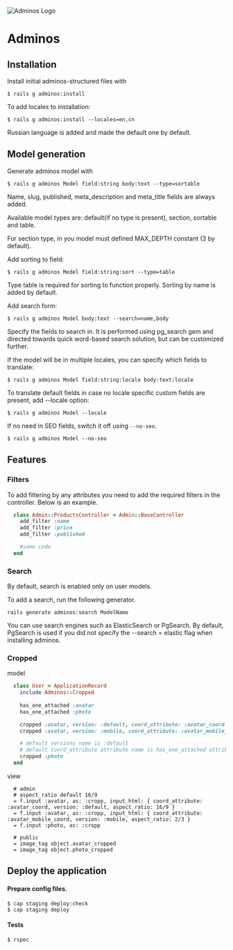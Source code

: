 ![Adminos Logo](https://raw.github.com/molinos/adminos/master/adminos.png)

# Adminos

## Installation

Install initial adminos-structured files with

    $ rails g adminos:install

To add locales to installation:

    $ rails g adminos:install --locales=en,cn

Russian language is added and made the default one by default.

## Model generation

Generate adminos model with

    $ rails g adminos Model field:string body:text --type=sortable

Name, slug, published, meta_description and meta_title fields are always added.

Available model types are: default(if no type is present), section, sortable and table.

For section type, in you model must defined MAX_DEPTH constant (3 by default).

Add sorting to field:

    $ rails g adminos Model field:string:sort --type=table

Type table is required for sorting to function properly. Sorting by name is added by default.

Add search form:

    $ rails g adminos Model body:text --search=name,body

Specify the fields to search in. It is performed using pg_search gem and directed towards quick word-based search solution, but can be customized further.

If the model will be in multiple locales, you can specify which fields to translate:

    $ rails g adminos Model field:string:locale body:text:locale

To translate default fields in case no locale specific custom fields are present, add --locale option:

    $ rails g adminos Model --locale

If no need in SEO fields, switch it off using `--no-seo`.

    $ rails g adminos Model --no-seo

## Features
  ### Filters

  To add filtering by any attributes you need to add the required filters in the controller. Below is an example.

  ```ruby
    class Admin::ProductsController < Admin::BaseController
      add_filter :name
      add_filter :price
      add_filter :published

      #some code
    end
  ```
  
  ### Search

  By default, search is enabled only on user models.
  
  To add a search, run the following generator.

  ```
  rails generate adminos:search ModelName
  ```

  You can use search engines such as ElasticSearch or PgSearch. By default, PgSearch is used if you did not specify the --search = elastic flag when installing adminos.

  ### Cropped 
  model
  ```ruby
    class User < ApplicationRecord
      include Adminos::Cropped
      
      has_one_attached :avatar
      has_one_attached :photo

      cropped :avatar, version: :default, coord_attribute: :avatar_coord 
      cropped :avatar, version: :mobile, coord_attribute: :avatar_mobile_coord

      # default versions name is :default
      # default coord_attribute attribute name is has_one_attached attribute + '_coord'
      cropped :photo
    end
  ```
  view
  ```slim
    # admin
    # aspect_ratio default 16/9
    = f.input :avatar, as: :cropp, input_html: { coord_attribute: :avatar_coord, version: :default, aspect_ratio: 16/9 }
    = f.input :avatar, as: :cropp, input_html: { coord_attribute: :avatar_mobile_coord, version: :mobile, aspect_ratio: 2/3 }
    = f.input :photo, as: :cropp

    # public
    = image_tag object.avatar_cropped
    = image_tag object.photo_cropped
  ```

## Deploy the application

#### Prepare config files.

    $ cap staging deploy:check
    $ cap staging deploy

#### Tests

    $ rspec
